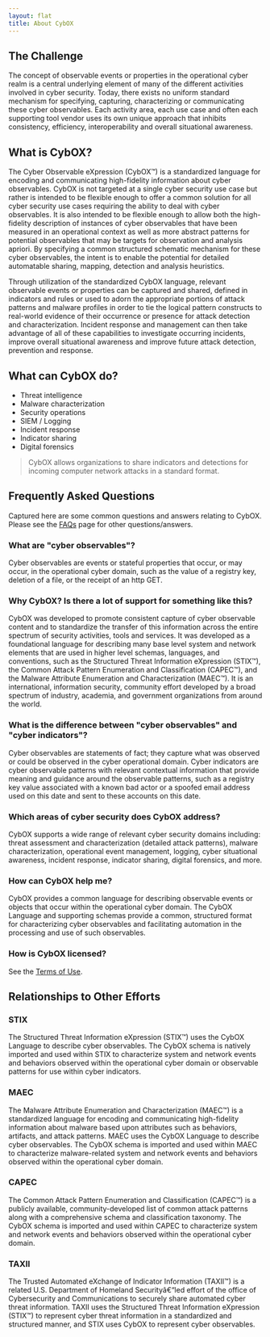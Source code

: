 ```yaml
---
layout: flat
title: About CybOX
---
```


## The Challenge
The concept of observable events or properties in the operational cyber realm is a central underlying element of many of the different activities involved in cyber security. Today, there exists no uniform standard mechanism for specifying, capturing, characterizing or communicating these cyber observables. Each activity area, each use case and often each supporting tool vendor uses its own unique approach that inhibits consistency, efficiency, interoperability and overall situational awareness.

## What is CybOX?
The Cyber Observable eXpression (CybOX™) is a standardized language for encoding and communicating high-fidelity information about cyber observables. CybOX is not targeted at a single cyber security use case but rather is intended to be flexible enough to offer a common solution for all cyber security use cases requiring the ability to deal with cyber observables. It is also intended to be flexible enough to allow both the high-fidelity description of instances of cyber observables that have been measured in an operational context as well as more abstract patterns for potential observables that may be targets for observation and analysis apriori. By specifying a common structured schematic mechanism for these cyber observables, the intent is to enable the potential for detailed automatable sharing, mapping, detection and analysis heuristics.

Through utilization of the standardized CybOX language, relevant observable events or properties can be captured and shared, defined in indicators and rules or used to adorn the appropriate portions of attack patterns and malware profiles in order to tie the logical pattern constructs to real-world evidence of their occurrence or presence for attack detection and characterization. Incident response and management can then take advantage of all of these capabilities to investigate occurring incidents, improve overall situational awareness and improve future attack detection, prevention and response.

## What can CybOX do?

- Threat intelligence
- Malware characterization
- Security operations
- SIEM / Logging
- Incident response
- Indicator sharing
- Digital forensics

>  CybOX allows organizations to share indicators and detections for incoming computer network attacks in a standard format.

## Frequently Asked Questions

Captured here are some common questions and answers relating to CybOX. Please see the [FAQs](/faqs) page for other questions/answers.

###  What are "cyber observables"?

Cyber observables are events or stateful properties that occur, or may occur, in the operational cyber domain, such as the value of a registry key, deletion of a file, or the receipt of an http GET.

### Why CybOX? Is there a lot of support for something like this?

CybOX was developed to promote consistent capture of cyber observable content and to standardize the transfer of this information across the entire spectrum of security activities, tools and services. It was developed as a foundational language for describing many base level system and network elements that are used in higher level schemas, languages, and conventions, such as the Structured Threat Information eXpression (STIX™), the Common Attack Pattern Enumeration and Classification (CAPEC™), and the Malware Attribute Enumeration and Characterization (MAEC™). It is an international, information security, community effort developed by a broad spectrum of industry, academia, and government organizations from around the world.

### What is the difference between "cyber observables" and "cyber indicators"?

Cyber observables are statements of fact; they capture what was observed or could be observed in the cyber operational domain. Cyber indicators are cyber observable patterns with relevant contextual information that provide meaning and guidance around the observable patterns, such as a registry key value associated with a known bad actor or a spoofed email address used on this date and sent to these accounts on this date.

### Which areas of cyber security does CybOX address?

CybOX supports a wide range of relevant cyber security domains including: threat assessment and characterization (detailed attack patterns), malware characterization, operational event management, logging, cyber situational awareness, incident response, indicator sharing, digital forensics, and more.

### How can CybOX help me?

CybOX provides a common language for describing observable events or objects that occur within the operational cyber domain. The CybOX Language and supporting schemas provide a common, structured format for characterizing cyber observables and facilitating automation in the processing and use of such observables.

### How is CybOX licensed?

See the [Terms of Use](http://cybox.mitre.org/about/termsofuse.html).

## Relationships to Other Efforts

### STIX

The Structured Threat Information eXpression (STIX™) uses the CybOX Language to describe cyber observables. The CybOX schema is natively imported and used within STIX to characterize system and network events and behaviors observed within the operational cyber domain or observable patterns for use within cyber indicators.

### MAEC

The Malware Attribute Enumeration and Characterization (MAEC™) is a standardized language for encoding and communicating high-fidelity information about malware based upon attributes such as behaviors, artifacts, and attack patterns. MAEC uses the CybOX Language to describe cyber observables. The CybOX schema is imported and used within MAEC to characterize malware-related system and network events and behaviors observed within the operational cyber domain.

### CAPEC

The Common Attack Pattern Enumeration and Classification (CAPEC™) is a publicly available, community-developed list of common attack patterns along with a comprehensive schema and classification taxonomy. The CybOX schema is imported and used within CAPEC to characterize system and network events and behaviors observed within the operational cyber domain.

### TAXII

The Trusted Automated eXchange of Indicator Information (TAXII™) is a related U.S. Department of Homeland Securityâ€“led effort of the office of Cybersecurity and Communications to securely share automated cyber threat information. TAXII uses the Structured Threat Information eXpression (STIX™) to represent cyber threat information in a standardized and structured manner, and STIX uses CybOX to represent cyber observables.

